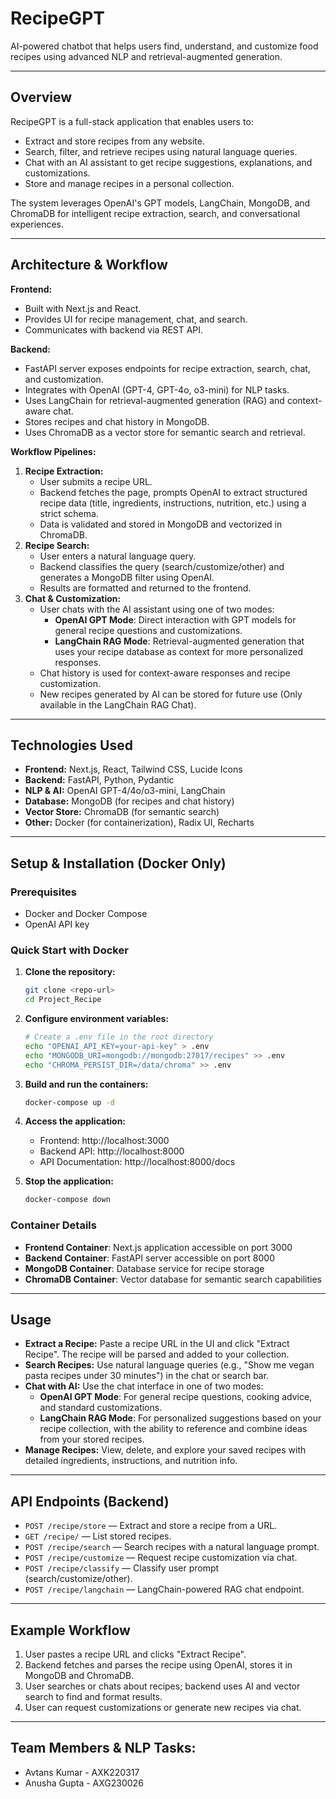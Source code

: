 # RecipeGPT

AI-powered chatbot that helps users find, understand, and customize food recipes using advanced NLP and retrieval-augmented generation.

---

## Overview
RecipeGPT is a full-stack application that enables users to:
- Extract and store recipes from any website.
- Search, filter, and retrieve recipes using natural language queries.
- Chat with an AI assistant to get recipe suggestions, explanations, and customizations.
- Store and manage recipes in a personal collection.

The system leverages OpenAI's GPT models, LangChain, MongoDB, and ChromaDB for intelligent recipe extraction, search, and conversational experiences.

---

## Architecture & Workflow

**Frontend:**
- Built with Next.js and React.
- Provides UI for recipe management, chat, and search.
- Communicates with backend via REST API.

**Backend:**
- FastAPI server exposes endpoints for recipe extraction, search, chat, and customization.
- Integrates with OpenAI (GPT-4, GPT-4o, o3-mini) for NLP tasks.
- Uses LangChain for retrieval-augmented generation (RAG) and context-aware chat.
- Stores recipes and chat history in MongoDB.
- Uses ChromaDB as a vector store for semantic search and retrieval.

**Workflow Pipelines:**
1. **Recipe Extraction:**
   - User submits a recipe URL.
   - Backend fetches the page, prompts OpenAI to extract structured recipe data (title, ingredients, instructions, nutrition, etc.) using a strict schema.
   - Data is validated and stored in MongoDB and vectorized in ChromaDB.
2. **Recipe Search:**
   - User enters a natural language query.
   - Backend classifies the query (search/customize/other) and generates a MongoDB filter using OpenAI.
   - Results are formatted and returned to the frontend.
3. **Chat & Customization:**
   - User chats with the AI assistant using one of two modes:
     - **OpenAI GPT Mode**: Direct interaction with GPT models for general recipe questions and customizations.
     - **LangChain RAG Mode**: Retrieval-augmented generation that uses your recipe database as context for more personalized responses.
   - Chat history is used for context-aware responses and recipe customization.
   - New recipes generated by AI can be stored for future use (Only available in the LangChain RAG Chat).

---

## Technologies Used
- **Frontend:** Next.js, React, Tailwind CSS, Lucide Icons
- **Backend:** FastAPI, Python, Pydantic
- **NLP & AI:** OpenAI GPT-4/4o/o3-mini, LangChain
- **Database:** MongoDB (for recipes and chat history)
- **Vector Store:** ChromaDB (for semantic search)
- **Other:** Docker (for containerization), Radix UI, Recharts

---

## Setup & Installation (Docker Only)

### Prerequisites
- Docker and Docker Compose
- OpenAI API key

### Quick Start with Docker

1. **Clone the repository:**
   ```bash
   git clone <repo-url>
   cd Project_Recipe
   ```

2. **Configure environment variables:**
   ```bash
   # Create a .env file in the root directory
   echo "OPENAI_API_KEY=your-api-key" > .env
   echo "MONGODB_URI=mongodb://mongodb:27017/recipes" >> .env
   echo "CHROMA_PERSIST_DIR=/data/chroma" >> .env
   ```

3. **Build and run the containers:**
   ```bash
   docker-compose up -d
   ```

4. **Access the application:**
   - Frontend: http://localhost:3000
   - Backend API: http://localhost:8000
   - API Documentation: http://localhost:8000/docs

5. **Stop the application:**
   ```bash
   docker-compose down
   ```

### Container Details
- **Frontend Container**: Next.js application accessible on port 3000
- **Backend Container**: FastAPI server accessible on port 8000
- **MongoDB Container**: Database service for recipe storage
- **ChromaDB Container**: Vector database for semantic search capabilities

---

## Usage

- **Extract a Recipe:** Paste a recipe URL in the UI and click "Extract Recipe". The recipe will be parsed and added to your collection.
- **Search Recipes:** Use natural language queries (e.g., "Show me vegan pasta recipes under 30 minutes") in the chat or search bar.
- **Chat with AI:** Use the chat interface in one of two modes:
  - **OpenAI GPT Mode**: For general recipe questions, cooking advice, and standard customizations.
  - **LangChain RAG Mode**: For personalized suggestions based on your recipe collection, with the ability to reference and combine ideas from your stored recipes.
- **Manage Recipes:** View, delete, and explore your saved recipes with detailed ingredients, instructions, and nutrition info.

---

## API Endpoints (Backend)
- `POST /recipe/store` — Extract and store a recipe from a URL.
- `GET /recipe/` — List stored recipes.
- `POST /recipe/search` — Search recipes with a natural language prompt.
- `POST /recipe/customize` — Request recipe customization via chat.
- `POST /recipe/classify` — Classify user prompt (search/customize/other).
- `POST /recipe/langchain` — LangChain-powered RAG chat endpoint.

---

## Example Workflow
1. User pastes a recipe URL and clicks "Extract Recipe".
2. Backend fetches and parses the recipe using OpenAI, stores it in MongoDB and ChromaDB.
3. User searches or chats about recipes; backend uses AI and vector search to find and format results.
4. User can request customizations or generate new recipes via chat.

---

## Team Members & NLP Tasks:
- Avtans Kumar - AXK220317
- Anusha Gupta - AXG230026